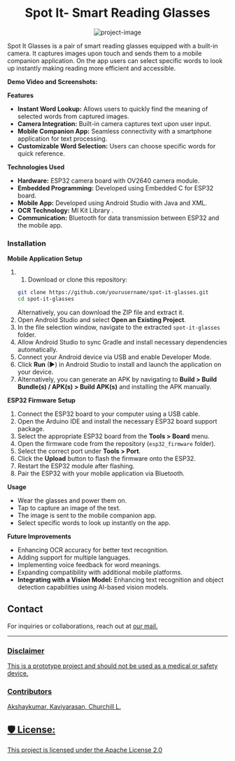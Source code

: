 <h1 align="center" id="title">Spot It- Smart Reading Glasses</h1>

<p align="center"><img src="https://socialify.git.ci/akshaykumar059004/Spot-It-Smart-Reading-Glasses/image?font=KoHo&amp;language=1&amp;name=1&amp;owner=1&amp;pattern=Circuit+Board&amp;stargazers=1&amp;theme=Dark" alt="project-image"></p>

<p id="description">Spot It Glasses is a pair of smart reading glasses equipped with a built-in camera. It captures images upon touch and sends them to a mobile companion application. On the app users can select specific words to look up instantly making reading more efficient and accessible.</p>

**Demo Video and Screenshots:**


**Features**

- **Instant Word Lookup:** Allows users to quickly find the meaning of selected words from captured images.
- **Camera Integration:** Built-in camera captures text upon user input.
- **Mobile Companion App:** Seamless connectivity with a smartphone application for text processing.
- **Customizable Word Selection:** Users can choose specific words for quick reference.

**Technologies Used**

- **Hardware:** ESP32 camera board with OV2640 camera module.
- **Embedded Programming:** Developed using Embedded C for ESP32 board.
- **Mobile App:** Developed using Android Studio with Java and XML.
- **OCR Technology:** Ml Kit Library .
- **Communication:** Bluetooth for data transmission between ESP32 and the mobile app.

### Installation

**Mobile Application Setup**

1.
   1. Download or clone this repository:
   ```bash
   git clone https://github.com/yourusername/spot-it-glasses.git
   cd spot-it-glasses
   ```
   Alternatively, you can download the ZIP file and extract it.
2. Open Android Studio and select **Open an Existing Project**.
3. In the file selection window, navigate to the extracted `spot-it-glasses` folder.
4. Allow Android Studio to sync Gradle and install necessary dependencies automatically.
5. Connect your Android device via USB and enable Developer Mode.
6. Click **Run** (▶) in Android Studio to install and launch the application on your device.
7. Alternatively, you can generate an APK by navigating to **Build > Build Bundle(s) / APK(s) > Build APK(s)** and installing the APK manually.

**ESP32 Firmware Setup**

1. Connect the ESP32 board to your computer using a USB cable.
2. Open the Arduino IDE and install the necessary ESP32 board support package.
3. Select the appropriate ESP32 board from the **Tools > Board** menu.
4. Open the firmware code from the repository (`esp32_firmware` folder).
5. Select the correct port under **Tools > Port**.
6. Click the **Upload** button to flash the firmware onto the ESP32.
7. Restart the ESP32 module after flashing.
8. Pair the ESP32 with your mobile application via Bluetooth.

**Usage**

- Wear the glasses and power them on.
- Tap to capture an image of the text.
- The image is sent to the mobile companion app.
- Select specific words to look up instantly on the app.

**Future Improvements**

- Enhancing OCR accuracy for better text recognition.
- Adding support for multiple languages.
- Implementing voice feedback for word meanings.
- Expanding compatibility with additional mobile platforms.
- **Integrating with a Vision Model:** Enhancing text recognition and object detection capabilities using AI-based vision models.

## Contact

For inquiries or collaborations, reach out at <a href="mailto:akshaykumar059004@gmail.com"> our mail.

---

### Disclaimer

This is a prototype project and should not be used as a medical or safety device.

### Contributors
Akshaykumar, 
Kaviyarasan,
Churchill L.


  
  

<h2>🛡️ License:</h2>

This project is licensed under the Apache License 2.0
